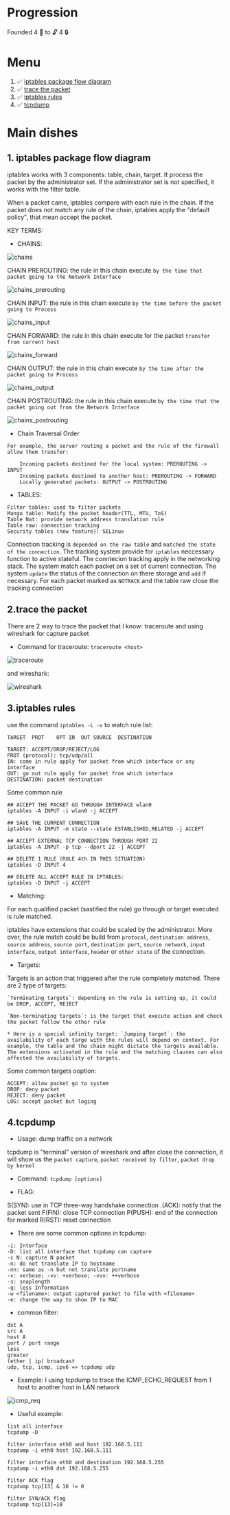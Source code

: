 # Progression

Founded 4 :key: to :unlock: 4 :lock:

# Menu

<ol>
    <li> ✅
        <a href='#1'>
            iptables package flow diagram
        </a>
    </li>
    <li> ✅
        <a href='#2'>
            trace the packet
        </a>
    </li>
    <li> ✅
        <a href='#3'>
            iptables rules
        </a>
    </li>
    <li> ✅
        <a href='#4'>
            tcpdump
        </a>
    </li>
</ol>

# Main dishes

<div id='1'></div>

## 1. iptables package flow diagram

iptables works with 3 components: table, chain, target. It process the packet by the administrator set. If the administrator set is not specified, it works with the filter table.

When a packet came, iptables compare with each rule in the chain. If the packet does not match any rule of the chain, iptables apply the "default policy", that mean accept the packet.

KEY TERMS:

* CHAINS:

![chains](images/chains.png)

CHAIN PREROUTING: the rule in this chain execute `by the time that packet going to the Network Interface`

![chains_prerouting](images/chains_prerouting.png)

CHAIN INPUT: the rule in this chain execute `by the time before the packet going to Process`

![chains_input](images/chains_input.png)

CHAIN FORWARD: the rule in this chain execute for the packet `transfer from current host`

![chains_forward](images/chains_forward.png)

CHAIN OUTPUT: the rule in this chain execute `by the time after the packet going to Process`

![chains_output](images/chains_output.png)

CHAIN POSTROUTING: the rule in this chain execute `by the time that the packet going out from the Network Interface`

![chains_postrouting](images/chains_postrouting.png)

* Chain Traversal Order

```
For example, the server routing a packet and the rule of the firewall allow them transfer:

    Incoming packets destined for the local system: PREROUTING -> INPUT
    Incoming packets destined to another host: PREROUTING -> FORWARD
    Locally generated packets: OUTPUT -> POSTROUTING
```



* TABLES: 

```
Filter tables: used to filter packets
Mango table: Modify the packet header(TTL, MTU, ToS)
Table Nat: provide network address translation rule 
Table raw: connection tracking
Security tables (new feature): SELinux
```

Connection tracking is `depended on the raw table` and `matched the state of the connection`. The tracking system provide for `iptables` neccessary function to active stateful. The conntecion tracking apply in the networking stack. The system match each packet on a set of current connection. The system `update` the status of the connection on there storage and `add` if necessary.
For each packet marked as `NOTRACK` and the table raw close the tracking connection

## 2.trace the packet

There are 2 way to trace the packet that I know: traceroute and using wireshark for capture packet

* Command for traceroute: `traceroute <host>`

![traceroute](images/traceroute.png)

and wireshark:

![wireshark](images/wireshark.png)

## 3.iptables rules

use the command `iptables -L -v` to watch rule list:
```
TARGET  PROT    OPT IN  OUT SOURCE  DESTINATION

TARGET: ACCEPT/DROP/REJECT/LOG
PROT (protocol): tcp/udp/all
IN: come in rule apply for packet from which interface or any interface
OUT: go out rule apply for packet from which interface
DESTINATION: packet destination
```

Some common rule

```
## ACCEPT THE PACKET GO THROUGH INTERFACE wlan0
iptables -A INPUT -i wlan0 -j ACCEPT

## SAVE THE CURRENT CONNECTION
iptables -A INPUT -m state --state ESTABLISHED,RELATED -j ACCEPT

## ACCEPT EXTERNAL TCP CONNECTION THROUGH PORT 22 
iptables -A INPUT -p tcp --dport 22 -j ACCEPT

## DELETE 1 RULE (RULE 4th IN THIS SITUATION)
iptables -D INPUT 4

## DELETE ALL ACCEPT RULE IN IPTABLES:
iptables -D INPUT -j ACCEPT
```

* Matching: 

For each qualified packet (sastified the rule) go through or target executed is rule matched.

iptables have extensions that could be scaled by the administrator. More over, the rule match could be build from `protocol`, `destination address`, `source address`, `source port`, `destination port`, `source network`, `input interface`, `output interface`, `header` or `other state` of the connection.

* Targets:

Targets is an action that triggered after the rule completely matched. There are 2 type of targets:

    `Terminating targets`: depending on the rule is setting up, it could be DROP, ACCEPT, REJECT

    `Non-terminating targets`: is the target that execute action and check the packet follow the other rule
    
    * Here is a special infinity target: `Jumping target`: the availability of each targe with the rules will depend on context. For example, the table and the chain might dictate the targets available. The extensions activated in the rule and the matching clauses can also affected the availability of targets.

Some common targets ooption:

```
ACCEPT: allow packet go to system
DROP: deny packet
REJECT: deny packet
LOG: accept packet but loging
```
## 4.tcpdump

* Usage: dump traffic on a network

tcpdump is "terminal" version of wireshark and after close the connection, it will show us the `packet capture`, `packet received by filter`, `packet drop by kernel`

* Command: `tcpdump [options]`

* FLAG: 

S(SYN): use in TCP three-way handshake connection
.(ACK): notify that the packet sent
F(FIN): close TCP connection
P(PUSH): end of the connection for marked
R(RST): reset connection

* There are some common options in tcpdump:

```
-i: Interface
-D: list all interface that tcpdump can capture
-c N: capture N packet
-n: do not translate IP to hostname
-nn: same as -n but not translate portname
-v: verbose; -vv: +verbose; -vvv: ++verbose
-s: snaplength
-q: less Information
-w <filename>: output captured packet to file with <filename>
-e: change the way to show IP to MAC
```

* common filter:

```
dst A
src A
host A
port / port range
less
greater
(ether | ip) broadcast
udp, tcp, icmp, ipv6 => tcpdump udp
```

* Example: I using tcpdump to trace the ICMP_ECHO_REQUEST from 1 host to another host in LAN network

![icmp_req](images/icmp_req.png)

* Useful example:

```
list all interface
tcpdump -D

filter interface eth0 and host 192.168.5.111
tcpdump -i eth0 host 192.168.5.111

filter interface eth0 and destination 192.168.5.255 
tcpdump -i eth0 dst 192.168.5.255

filter ACK flag
tcpdump tcp[13] & 16 != 0 

filter SYN/ACK flag
tcpdump tcp[13]=18
```